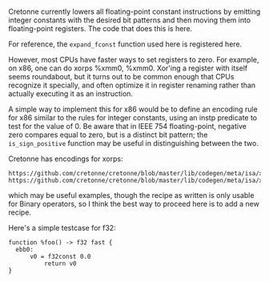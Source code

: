 Cretonne currently lowers all floating-point constant instructions by emitting
integer constants with the desired bit patterns and then moving them into
floating-point registers. The code that does this is here.

For reference, the `expand_fconst` function used here is registered here.

However, most CPUs have faster ways to set registers to zero. For example, on
x86, one can do xorps %xmm0, %xmm0. Xor'ing a register with itself seems
roundabout, but it turns out to be common enough that CPUs recognize it
specially, and often optimize it in register renaming rather than actually
executing it as an instruction.

A simple way to implement this for x86 would be to define an encoding rule for
x86 similar to the rules for integer constants, using an instp predicate to
test for the value of 0. Be aware that in IEEE 754 floating-point, negative
zero compares equal to zero, but is a distinct bit pattern; the
`is_sign_positive` function may be useful in distinguishing between the two.

Cretonne has encodings for xorps:
```
https://github.com/cretonne/cretonne/blob/master/lib/codegen/meta/isa/x86/encodings.py#L595
https://github.com/cretonne/cretonne/blob/master/lib/codegen/meta/isa/x86/recipes.py#L332
```

which may be useful examples, though the recipe as written is only usable for
Binary operators, so I think the best way to proceed here is to add a new
recipe.

Here's a simple testcase for f32:

```
function %foo() -> f32 fast {
  ebb0:
      v0 = f32const 0.0
          return v0
}
```

